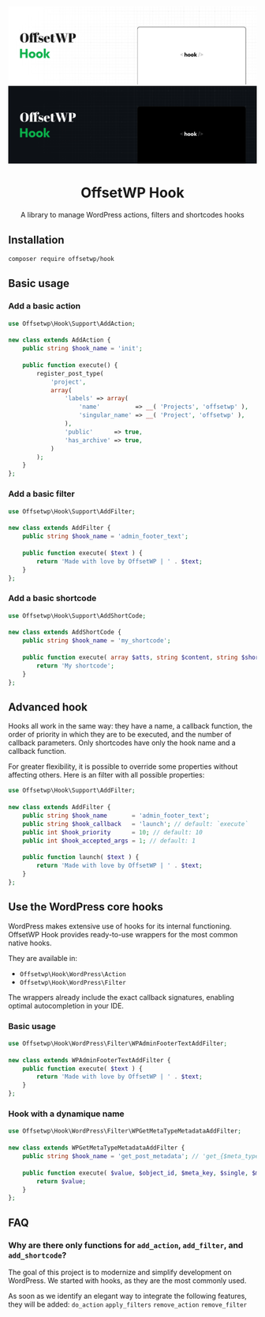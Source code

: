 ![OffsetWP Hook](/doc/static/cover-light.png#gh-light-mode-only)
![OffsetWP Hook](/doc/static/cover-dark.png#gh-dark-mode-only)

<h1 align="center">
    OffsetWP Hook
</h1>

<p align="center">
    A library to manage WordPress actions, filters and shortcodes hooks
</p>

## Installation

```bash
composer require offsetwp/hook
```

## Basic usage

### Add a basic action

```php
use Offsetwp\Hook\Support\AddAction;

new class extends AddAction {
	public string $hook_name = 'init';

	public function execute() {
		register_post_type(
			'project',
			array(
				'labels' => array(
					'name'          => __( 'Projects', 'offsetwp' ),
					'singular_name' => __( 'Project', 'offsetwp' ),
				),
				'public'      => true,
				'has_archive' => true,
			)
		);
	}
};
```

### Add a basic filter

```php
use Offsetwp\Hook\Support\AddFilter;

new class extends AddFilter {
	public string $hook_name = 'admin_footer_text';

	public function execute( $text ) {
		return 'Made with love by OffsetWP | ' . $text;
	}
};
```

### Add a basic shortcode

```php
use Offsetwp\Hook\Support\AddShortCode;

new class extends AddShortCode {
	public string $hook_name = 'my_shortcode';

	public function execute( array $atts, string $content, string $shortcode_tag ) {
		return 'My shortcode';
	}
};
```

## Advanced hook

Hooks all work in the same way: they have a name, a callback function, the order of priority in which they are to be executed, and the number of callback parameters. Only shortcodes have only the hook name and a callback function.

For greater flexibility, it is possible to override some properties without affecting others. Here is an filter with all possible properties:

```php
use Offsetwp\Hook\Support\AddFilter;

new class extends AddFilter {
	public string $hook_name       = 'admin_footer_text';
	public string $hook_callback   = 'launch'; // default: `execute`
	public int $hook_priority      = 10; // default: 10
	public int $hook_accepted_args = 1; // default: 1

	public function launch( $text ) {
		return 'Made with love by OffsetWP | ' . $text;
	}
};
```

## Use the WordPress core hooks

WordPress makes extensive use of hooks for its internal functioning. OffsetWP Hook provides ready-to-use wrappers for the most common native hooks.

They are available in:
- `Offsetwp\Hook\WordPress\Action`
- `Offsetwp\Hook\WordPress\Filter`

The wrappers already include the exact callback signatures, enabling optimal autocompletion in your IDE.

### Basic usage

```php
use Offsetwp\Hook\WordPress\Filter\WPAdminFooterTextAddFilter;

new class extends WPAdminFooterTextAddFilter {
	public function execute( $text ) {
		return 'Made with love by OffsetWP | ' . $text;
	}
};
```

### Hook with a dynamique name

```php
use Offsetwp\Hook\WordPress\Filter\WPGetMetaTypeMetadataAddFilter;

new class extends WPGetMetaTypeMetadataAddFilter {
	public string $hook_name = 'get_post_metadata'; // 'get_{$meta_type}_metadata'

	public function execute( $value, $object_id, $meta_key, $single, $meta_type ) {
		return $value;
	}
};
```

## FAQ

### Why are there only functions for `add_action`, `add_filter`, and `add_shortcode`?

The goal of this project is to modernize and simplify development on WordPress. We started with hooks, as they are the most commonly used.

As soon as we identify an elegant way to integrate the following features, they will be added: `do_action` `apply_filters` `remove_action` `remove_filter`

